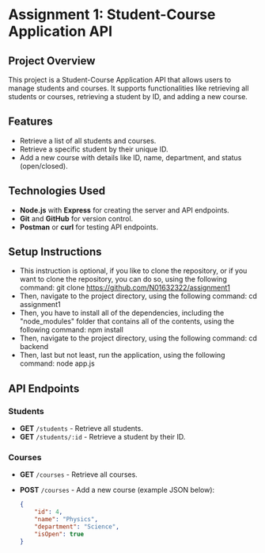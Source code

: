 # Assignment 1: Student-Course Application API

## Project Overview
This project is a Student-Course Application API that allows users to manage students and courses. It supports functionalities like retrieving all students or courses, retrieving a 
student by ID, and adding a new course.

## Features
- Retrieve a list of all students and courses.
- Retrieve a specific student by their unique ID.
- Add a new course with details like ID, name, department, and status (open/closed).

## Technologies Used
- **Node.js** with **Express** for creating the server and API endpoints.
- **Git** and **GitHub** for version control.
- **Postman** or **curl** for testing API endpoints.

## Setup Instructions
- This instruction is optional, if you like to clone the repository, or if you want to clone the repository, you can do so, using the following command: git clone https://github.com/N01632322/assignment1
- Then, navigate to the project directory, using the following command: cd assignment1
- Then, you have to install all of the dependencies, including the "node_modules" folder that contains all of the contents, using the following command: npm install
- Then, navigate to the project directory, using the following command: cd backend
- Then, last but not least, run the application, using the following command: node app.js

## API Endpoints
### Students
- **GET** `/students` - Retrieve all students.
- **GET** `/students/:id` - Retrieve a student by their ID.
  
### Courses
- **GET** `/courses` - Retrieve all courses.
- **POST** `/courses` - Add a new course (example JSON below):

  ```json
  {
      "id": 4,
      "name": "Physics",
      "department": "Science",
      "isOpen": true
  }
